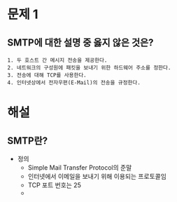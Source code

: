 # 문제 1
## SMTP에 대한 설명 중 옳지 않은 것은?
	1. 두 호스트 간 메시지 전송을 제공한다.
	2. 네트워크의 구성원에 패킷을 보내기 위한 하드웨어 주소를 정한다.
	3. 전송에 대해 TCP를 사용한다.
	4. 인터넷상에서 전자우편(E-Mail)의 전송을 규정한다.

# 해설
## SMTP란?
- 정의
	- Simple Mail Transfer Protocol의 준말
	- 인터넷에서 이메일을 보내기 위해 이용되는 프로토콜임
	- TCP 포트 번호는 25
	- 
<!--stackedit_data:
eyJoaXN0b3J5IjpbMzk2MjE2MDk1LDczMDk5ODExNl19
-->